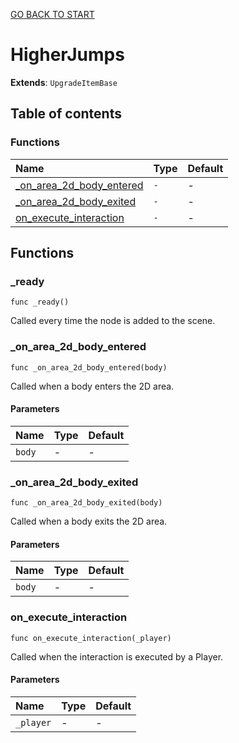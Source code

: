 [GO BACK TO START](https://github.com/USEkipa/gra-logiczna/blob/main/docs/index.md)
# HigherJumps

**Extends**: `UpgradeItemBase`

## Table of contents

### Functions

|Name|Type|Default|
|:-|:-|:-|
|[_on_area_2d_body_entered](#_on_area_2d_body_entered)|`-`|-|
|[_on_area_2d_body_exited](#_on_area_2d_body_exited)|`-`|-|
|[on_execute_interaction](#on_execute_interaction)|`-`|-|

## Functions

### _ready

```gdscript
func _ready()
```

Called every time the node is added to the scene.

### _on_area_2d_body_entered

```gdscript
func _on_area_2d_body_entered(body)
```

Called when a body enters the 2D area.

#### Parameters

|Name|Type|Default|
|:-|:-|:-|
|`body`|-|-|

### _on_area_2d_body_exited

```gdscript
func _on_area_2d_body_exited(body)
```

Called when a body exits the 2D area.

#### Parameters

|Name|Type|Default|
|:-|:-|:-|
|`body`|-|-|

### on_execute_interaction

```gdscript
func on_execute_interaction(_player)
```

Called when the interaction is executed by a Player.

#### Parameters

|Name|Type|Default|
|:-|:-|:-|
|`_player`|-|-|


